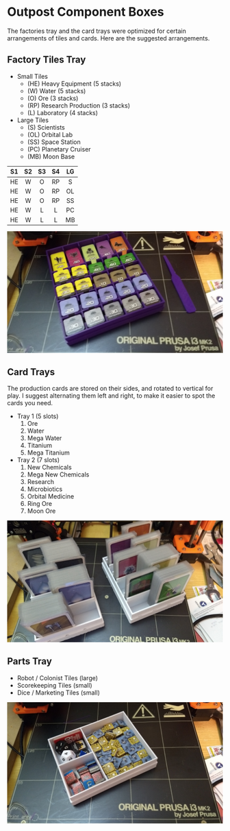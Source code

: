 # Outpost Component Boxes

The factories tray and the card trays were optimized for certain arrangements
of tiles and cards. Here are the suggested arrangements.

## Factory Tiles Tray

* Small Tiles
  * (HE) Heavy Equipment (5 stacks)
  * (W) Water (5 stacks)
  * (O) Ore (3 stacks)
  * (RP) Research Production (3 stacks)
  * (L) Laboratory (4 stacks)
* Large Tiles
  * (S) Scientists
  * (OL) Orbital Lab
  * (SS) Space Station
  * (PC) Planetary Cruiser
  * (MB) Moon Base

| S1 | S2 | S3 | S4 | LG |
|:--:|:--:|:--:|:--:|:--:|
| HE | W  | O  | RP | S  |
| HE | W  | O  | RP | OL |
| HE | W  | O  | RP | SS |
| HE | W  | L  | L  | PC |
| HE | W  | L  | L  | MB |

![photo of factory tiles in tray](photos/outpost-factories-box.jpg)

## Card Trays

The production cards are stored on their sides, and rotated to vertical for play.
I suggest alternating them left and right, to make it easier to spot the cards
you need.

* Tray 1 (5 slots)
  1. Ore
  1. Water
  1. Mega Water
  1. Titanium
  1. Mega Titanium
* Tray 2 (7 slots)
  1. New Chemicals
  1. Mega New Chemicals
  1. Research
  1. Microbiotics
  1. Orbital Medicine
  1. Ring Ore
  1. Moon Ore

![photo of production cards](photos/outpost-card-trays-open.jpg)

## Parts Tray

* Robot / Colonist Tiles (large)
* Scorekeeping Tiles (small)
* Dice / Marketing Tiles (small)

![photo of parts tray](photos/outpost-parts-box.jpg)
